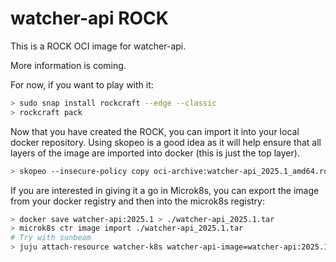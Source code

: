 # watcher-api ROCK

This is a ROCK OCI image for watcher-api.

More information is coming.

For now, if you want to play with it:

```bash
> sudo snap install rockcraft --edge --classic
> rockcraft pack
```

Now that you have created the ROCK, you can import it into
your local docker repository. Using skopeo is a good idea as
it will help ensure that all layers of the image are imported
into docker (this is just the top layer).

```bash
> skopeo --insecure-policy copy oci-archive:watcher-api_2025.1_amd64.rock docker-daemon:watcher-api:2025.1
```

If you are interested in giving it a go in Microk8s, you can
export the image from your docker registry and then into the
microk8s registry:

```bash
> docker save watcher-api:2025.1 > ./watcher-api_2025.1.tar
> microk8s ctr image import ./watcher-api_2025.1.tar
# Try with sunbeam
> juju attach-resource watcher-k8s watcher-api-image=watcher-api:2025.1
```
